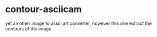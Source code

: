 # contour-asciicam
yet an other image to assci art converter, however this one extract the contours of the image
